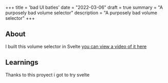 +++
title = 'bad UI batles'
date = "2022-03-06"
draft = true
summary = "A purposely bad volume selector"
description = "A purposely bad volume selector"
+++
## About

I built this volume selector in Svelte
[you can view a video of it here](https://www.reddit.com/r/badUIbattles/comments/v4cyi6/volume_selector_but_its_done_by_tilting_it_wip/)

## Learnings
Thanks to this proyect i got to try svelte